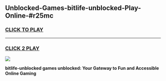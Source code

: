 
## Unblocked-Games-bitlife-unblocked-Play-Online-#r25mc
<h3>
<a href="https://premium.freeplayer.one?title=bitlife-unblocked&ref=27F">CLICK TO PLAY</a></h3>
<hr>

<h3>
<a href="https://premium.freeplayer.one?title=bitlife-unblocked&ref=27F">CLICK 2 PLAY</a>
  
</h3>

<a href="https://premium.freeplayer.one?title=bitlife-unblocked&ref=27F"><img src="https://clearcache.store/games.png"></a>


**bitlife-unblocked games unblocked: Your Gateway to Fun and Accessible Online Gaming**
